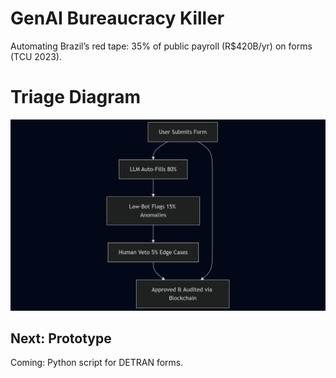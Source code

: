 # GenAI Bureaucracy Killer
Automating Brazil’s red tape: 35% of public payroll (R$420B/yr) on forms (TCU 2023).

# Triage Diagram 

![Triage Flow](https://github.com/Santixai/genai-burocracia/blob/main/diagram.png?raw=true)


## Next: Prototype
Coming: Python script for DETRAN forms.
